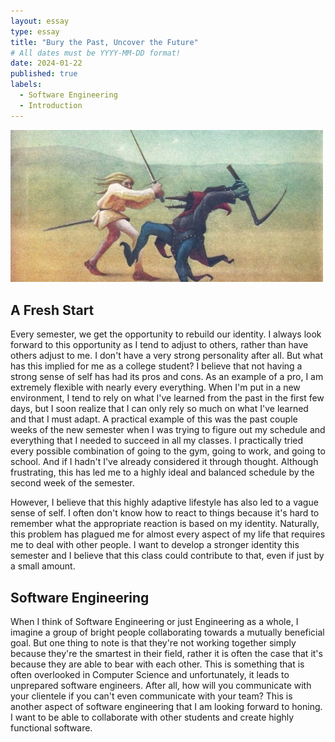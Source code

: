```yaml
---
layout: essay
type: essay
title: "Bury the Past, Uncover the Future"
# All dates must be YYYY-MM-DD format!
date: 2024-01-22
published: true
labels:
  - Software Engineering
  - Introduction
---
```


<img width="500px" class="rounded float-start pe-4" src="../img/essays/stand.jpg">

## A Fresh Start
Every semester, we get the opportunity to rebuild our identity. I always look forward to this opportunity as I tend to adjust to others, rather than have others adjust to me. I don't have a very strong personality after all. But what has this implied for me as a college student? I believe that not having a strong sense of self has had its pros and cons. As an example of a pro, I am extremely flexible with nearly every everything. When I'm put in a new environment, I tend to rely on what I've learned from the past in the first few days, but I soon realize that I can only rely so much on what I've learned and that I must adapt. A practical example of this was the past couple weeks of the new semester when I was trying to figure out my schedule and everything that I needed to succeed in all my classes. I practically tried every possible combination of going to the gym, going to work, and going to school. And if I hadn't I've already considered it through thought. Although frustrating, this has led me to a highly ideal and balanced schedule by the second week of the semester.

However, I believe that this highly adaptive lifestyle has also led to a vague sense of self. I often don't know how to react to things because it's hard to remember what the appropriate reaction is based on my identity. Naturally, this problem has plagued me for almost every aspect of my life that requires me to deal with other people. I want to develop a stronger identity this semester and I believe that this class could contribute to that, even if just by a small amount.

## Software Engineering
When I think of Software Engineering or just Engineering as a whole, I imagine a group of bright people collaborating towards a mutually beneficial goal. But one thing to note is that they're not working together simply because they're the smartest in their field, rather it is often the case that it's because they are able to bear with each other. This is something that is often overlooked in Computer Science and unfortunately, it leads to unprepared software engineers. After all, how will you communicate with your clientele if you can't even communicate with your team? This is another aspect of software engineering that I am looking forward to honing. I want to be able to collaborate with other students and create highly functional software.
